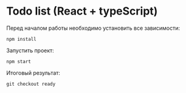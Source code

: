 # Todo list (React + typeScript)

Перед началом работы необходимо установить все зависимости:
```
npm install
```


Запустить проект:
```
npm start
```


Итоговый результат:
```
git checkout ready
```



